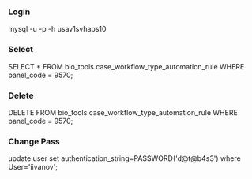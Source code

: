 ### Login

mysql -u <user> -p -h usav1svhaps10

### Select

SELECT * FROM bio_tools.case_workflow_type_automation_rule WHERE panel_code = 9570;

### Delete

DELETE FROM bio_tools.case_workflow_type_automation_rule WHERE panel_code = 9570;

### Change Pass

update user set authentication_string=PASSWORD('d@t@b4s3') where User='iivanov';